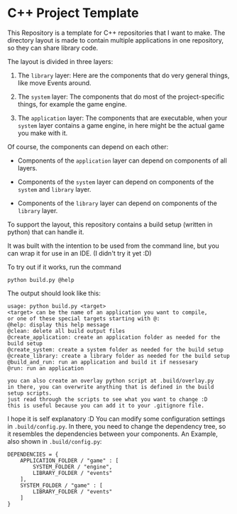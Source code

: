 # C++ Project Template

This Repository is a template for C++ repositories that I want to make.
The directory layout is made to contain multiple applications in one repository,
so they can share library code.

The layout is divided in three layers:

1. The `library` layer:
   Here are the components that do very general things,
   like move Events around.

2. The `system` layer:
   The components that do most of the project-specific things,
   for example the game engine.

3. The `application` layer:
   The components that are executable,
   when your `system` layer contains a game engine,
   in here might be the actual game you make with it.

Of course, the components can depend on each other:

+ Components of the `application` layer
  can depend on components of all layers.

+ Components of the `system` layer
  can depend on components of the `system` and `library` layer.

+ Components of the `library` layer
  can depend on components of the `library` layer.

To support the layout, this repository contains a build setup
(written in python) that can handle it.

It was built with the intention to be used from the command line,
but you can wrap it for use in an IDE. (I didn't try it yet :D)

To try out if it works, run the command

    python build.py @help

The output should look like this:

    usage: python build.py <target>
    <target> can be the name of an application you want to compile,
    or one of these special targets starting with @:
    @help: display this help message
    @clean: delete all build output files
    @create_application: create an application folder as needed for the build setup
    @create_system: create a system folder as needed for the build setup
    @create_library: create a library folder as needed for the build setup
    @build_and_run: run an application and build it if nessesary
    @run: run an application

    you can also create an overlay python script at .build/overlay.py
    in there, you can overwrite anything that is defined in the build setup scripts.
    just read through the scripts to see what you want to change :D
    this is useful because you can add it to your .gitignore file.

I hope it is self explanatory :D
You can modify some configuration settings in `.build/config.py`.
In there, you need to change the dependency tree,
so it resembles the dependencies between your components.
An Example, also shown in `.build/config.py`:

    DEPENDENCIES = {
        APPLICATION_FOLDER / "game" : [
            SYSTEM_FOLDER / "engine",
            LIBRARY_FOLDER / "events"
        ],
        SYSTEM_FOLDER / "game" : [
            LIBRARY_FOLDER / "events"
        ]
    }

